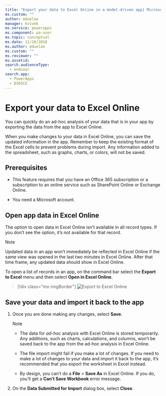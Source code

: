 ```yaml
---
title: "Export your data to Excel Online in a model-driven app| MicrosoftDocs"
ms.custom: ""
author: mduelae
manager: kvivek
ms.service: powerapps
ms.component: pa-user
ms.topic: conceptual
ms.date: 11/16/2018
ms.author: mduelae
ms.custom: ""
ms.reviewer: ""
ms.assetid: 
search.audienceType: 
  - enduser
search.app: 
  - PowerApps
  - D365CE
---
```

# Export your data to Excel Online 

You can quickly do an ad-hoc analysis of your data that is in your app by exporting the data from the app to Excel Online.
  
When you make changes to your data in Excel Online, you can save the updated information in the app. Remember to keep the existing format of the Excel cells to prevent problems during import. Any information added to the spreadsheet, such as graphs, charts, or colors, will not be saved.  
  
## Prerequisites  
  
- This feature requires that you have an Office 365 subscription or a subscription to an online service such as SharePoint Online or Exchange Online.
  
- You need a Microsoft account.    
  
## Open app data in Excel Online  

The option to open data in Excel Online isn’t available in all record types. If you don’t see the option, it’s not available for that record.  
  
> [!NOTE]
> Updated data in an app won’t immediately be reflected in Excel Online if the same view was opened in the last two minutes in Excel Online. After that time frame, any updated data should show in Excel Online.
  
To open a list of records in an app, on the command bar select the **Export to Excel** menu and then select **Open in Excel Online**. 

> [!div class="mx-imgBorder"] 
> ![Export to Excel Online](media/exportexcelonline.png "Export to Excel Online")  

  
## Save your data and import it back to the app  
  
1. Once you are done making any changes, select **Save**.  
  
   > [!NOTE]
   > - The data for *ad-hoc* analysis with Excel Online is stored temporarily. Any additions, such as charts, calculations, and columns, won’t be saved back to the app from the ad-hoc analysis in Excel Online.  
   > 
   > - The file import might fail if you make a lot of changes. If you need to make a lot of changes to your data and import it back to the app, it’s recommended that you export the worksheet in Excel instead.  
   > 
   > - By design, you can’t do a **File** > **Save As** in Excel Online. If you do, you’ll get a **Can’t Save Workbook** error message.   
2. On the **Data Submitted for Import** dialog box, select **Close**.  
  

  

 
